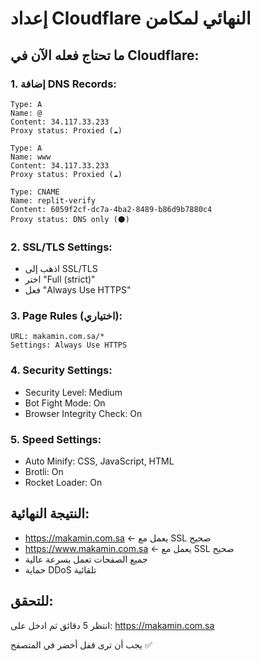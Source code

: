 # إعداد Cloudflare النهائي لمكامن

## ما تحتاج فعله الآن في Cloudflare:

### 1. إضافة DNS Records:
```
Type: A
Name: @
Content: 34.117.33.233
Proxy status: Proxied (☁️)

Type: A  
Name: www
Content: 34.117.33.233
Proxy status: Proxied (☁️)

Type: CNAME
Name: replit-verify
Content: 6059f2cf-dc7a-4ba2-8489-b86d9b7880c4
Proxy status: DNS only (⚫)
```

### 2. SSL/TLS Settings:
- اذهب إلى SSL/TLS
- اختر "Full (strict)"
- فعل "Always Use HTTPS"

### 3. Page Rules (اختياري):
```
URL: makamin.com.sa/*
Settings: Always Use HTTPS
```

### 4. Security Settings:
- Security Level: Medium
- Bot Fight Mode: On
- Browser Integrity Check: On

### 5. Speed Settings:
- Auto Minify: CSS, JavaScript, HTML
- Brotli: On
- Rocket Loader: On

## النتيجة النهائية:
- https://makamin.com.sa ← يعمل مع SSL صحيح
- https://www.makamin.com.sa ← يعمل مع SSL صحيح
- جميع الصفحات تعمل بسرعة عالية
- حماية DDoS تلقائية

## للتحقق:
انتظر 5 دقائق ثم ادخل على:
https://makamin.com.sa

يجب أن ترى قفل أخضر في المتصفح ✅